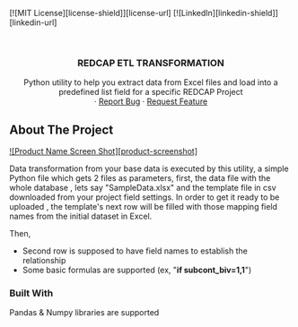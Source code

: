 <a name="readme-top"></a>

[![MIT License][license-shield]][license-url]
[![LinkedIn][linkedin-shield]][linkedin-url]


<!-- PROJECT LOGO -->
<br />
<div align="center">
  

  <h3 align="center">REDCAP ETL TRANSFORMATION </h3>

  <p align="center">
    Python utility to help you extract data from Excel files and load into a predefined list field for a specific REDCAP Project
    <br />    
    ·
    <a href="https://github.com/dnevado/etl-redcap-python-utility/issues">Report Bug</a>
    ·
    <a href="https://github.com/dnevado/etl-redcap-python-utility/issues">Request Feature</a>
  </p>
</div>



<!-- ABOUT THE PROJECT -->
## About The Project

[![Product Name Screen Shot][product-screenshot]](https://github.com/dnevado/etl-redcap-python-utility/issues)

Data transformation from your base data is executed by this utility, a simple Python file which gets 2 files as parameters, first, the data file with the whole database , lets say "SampleData.xlsx" and the template file in csv downloaded from your project field settings.  In order to get it ready to be uploaded , the template's next row will be filled with those mapping field names from the initial dataset in Excel.

Then,

* Second row is supposed to have  field names to establish the relationship
* Some basic formulas are supported (ex, "**if subcont_biv=1,1**")

### Built With

Pandas & Numpy libraries are supported 

